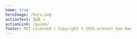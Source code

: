 ```yaml
---
home: true
heroImage: /hero.png
actionText: 指南 →
actionLink: /guide/
footer: MIT Licensed | Copyright © 2021-present Gao Han
---
```

